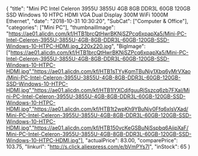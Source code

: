 {
	"title": "Mini PC Intel Celeron 3955U 3855U 4GB 8GB DDR3L 60GB 120GB SSD Windows 10 HTPC HDMI VGA Dual Display 300M WiFi 1000M Ethernet",
	"date": "2018-10-31 10:30:20",
	"SubCat": ["Computer & Office"],
	"categories": ["Mini PC"],
	"thumbnailImage": "https://ae01.alicdn.com/kf/HTB1brcQtHwrBKNjSZPcq6xpapXa5/Mini-PC-Intel-Celeron-3955U-3855U-4GB-8GB-DDR3L-60GB-120GB-SSD-Windows-10-HTPC-HDMI.jpg_220x220.jpg",
	"BigImage": ["https://ae01.alicdn.com/kf/HTB1brcQtHwrBKNjSZPcq6xpapXa5/Mini-PC-Intel-Celeron-3955U-3855U-4GB-8GB-DDR3L-60GB-120GB-SSD-Windows-10-HTPC-HDMI.jpg","https://ae01.alicdn.com/kf/HTB1sTYyKgmTBuNjy1Xbq6yMrVXao/Mini-PC-Intel-Celeron-3955U-3855U-4GB-8GB-DDR3L-60GB-120GB-SSD-Windows-10-HTPC-HDMI.jpg","https://ae01.alicdn.com/kf/HTB1lYXCdjfguuRjSszcq6zb7FXal/Mini-PC-Intel-Celeron-3955U-3855U-4GB-8GB-DDR3L-60GB-120GB-SSD-Windows-10-HTPC-HDMI.jpg","https://ae01.alicdn.com/kf/HTB1t2wpKh9YBuNjy0Ffq6xIsVXad/Mini-PC-Intel-Celeron-3955U-3855U-4GB-8GB-DDR3L-60GB-120GB-SSD-Windows-10-HTPC-HDMI.jpg","https://ae01.alicdn.com/kf/HTB150vcKeGSBuNjSspbq6AiipXaF/Mini-PC-Intel-Celeron-3955U-3855U-4GB-8GB-DDR3L-60GB-120GB-SSD-Windows-10-HTPC-HDMI.jpg"],
	"actualPrice": 83.00,
	"comparePrice": 103.75,
	"linkurl": "http://s.click.aliexpress.com/e/bVmPYs7I",
	"inStock": 65
}
